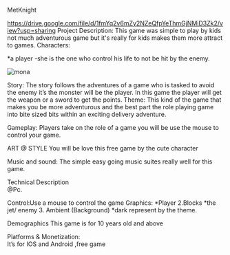 


MetKnight



https://drive.google.com/file/d/1fmYq2v6mZy2NZeQfpYeThmGjNMiD3Zk2/view?usp=sharing
Project Description: 
This game was simple to play by kids not much adventurous  game but it's really for kids makes them more attract to games.
Characters:


*a player -she is the one who control his life to not be hit by the enemy.

![mona](https://user-images.githubusercontent.com/73217815/96692409-96368e00-13b8-11eb-84df-0ef5378e29bd.png)


 
Story:
The story follows the adventures of a game who is tasked to avoid the enemy it’s  the monster will be the player. In this game the player will get the weapon or a sword to get the points.
Theme:
This kind of the game that makes you be more adventurous and the best part the role playing game into bite sized bits within an exciting delivery adventure.


Gameplay:
Players take on the role of a game you will be use the mouse to control your game.
 
ART @ STYLE
  You will be love this free game by the cute character 
 
Music and sound:
The simple easy going music suites really well for this game.
 
Technical Description	
@Pc. 

Control:Use a mouse to control the game
Graphics:
*Player
2.Blocks
*the jet/ enemy
3. Ambient (Background)
*dark represent by the theme.

Demographics 
This game is for 10 years old  and above

Platforms & Monetization:  
It’s for IOS and Android ,free game

